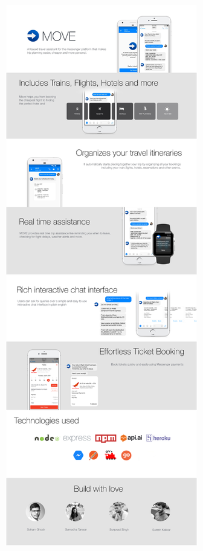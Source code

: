![Image description](https://github.com/sohamghosh95/MOVE/blob/master/documents/MOVE_Poster_1.jpg)
![Image description](https://github.com/sohamghosh95/MOVE/blob/master/documents/MOVE_Poster_2.jpg)
